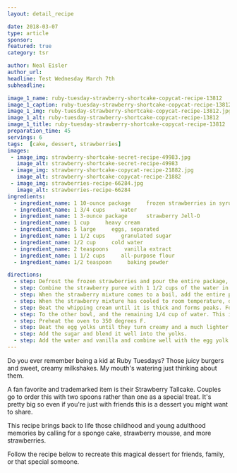 ```yaml
---
layout: detail_recipe

date: 2018-03-07
type: article
sponsor: 
featured: true
category: tsr

author: Neal Eisler
author_url: 
headline: Test Wednesday March 7th
subheadline: 

image_1_name: ruby-tuesday-strawberry-shortcake-copycat-recipe-13812
image_1_caption: ruby-tuesday-strawberry-shortcake-copycat-recipe-13812
image_1_img: ruby-tuesday-strawberry-shortcake-copycat-recipe-13812.jpg
image_1_alt: ruby-tuesday-strawberry-shortcake-copycat-recipe-13812
image_1_title: ruby-tuesday-strawberry-shortcake-copycat-recipe-13812
preparation_time: 45
servings: 6
tags:  [cake, dessert, strawberries]
images:
 - image_img: strawberry-shortcake-secret-recipe-49983.jpg
   image_alt: strawberry-shortcake-secret-recipe-49983
 - image_img: strawberry-shortcake-copycat-recipe-21882.jpg
   image_alt: strawberry-shortcake-copycat-recipe-21882
 - image_img: strawberries-recipe-66284.jpg
   image_alt: strawberries-recipe-66284
ingredients:
  - ingredient_name: 1 10-ounce package     frozen strawberries in syrup
  - ingredient_name: 1 3/4 cups     water
  - ingredient_name: 1 3-ounce package      strawberry Jell-O
  - ingredient_name: 1 cup     heavy cream
  - ingredient_name: 5 large     eggs, separated
  - ingredient_name: 1 1/2 cups     granulated sugar
  - ingredient_name: 1/2 cup     cold water
  - ingredient_name: 2 teaspoons     vanilla extract
  - ingredient_name: 1 1/2 cups     all-purpose flour
  - ingredient_name: 1/2 teaspoon     baking powder

directions:
  - step: Defrost the frozen strawberries and pour the entire package, including the syrup, into a blender or food processor and puree for 10 to 15 seconds until smooth.
  - step: Combine the strawberry puree with 1 1/2 cups of the water in a small saucepan over medium heat.
  - step: When the strawberry mixture comes to a boil, add the entire package of Jell-O, stir to dissolve, and remove the pan from the heat to cool. 
  - step: When the strawberry mixture has cooled to room temperature, divide it in half into two medium bowls.
  - step: Beat the whipping cream until it is thick and forms peaks. Fold the cream into one of the bowls of the strawberry mixture until well combined. This is your strawberry mousse. Cover and chill.
  - step: To the other bowl, and the remaining 1/4 cup of water. This is the strawberry syrup. Cover and chill this mixture as well.
  - step: Preheat the oven to 350 degrees F.
  - step: Beat the egg yolks until they turn creamy and a much lighter shade of yellow.
  - step: Add the sugar and blend it well into the yolks.
  - step: Add the water and vanilla and combine well with the egg yolk mixture.
---
```

 <p>Do you ever remember being a kid at Ruby Tuesdays? Those juicy burgers and sweet, creamy milkshakes. My mouth's watering just thinking about them.</p><!--more-->
<p>A fan&nbsp;favorite and trademarked item is their Strawberry Tallcake. Couples go to order this with two spoons rather than one as a special treat. It's pretty big so even if you're just with friends this is a dessert you might want to share.</p>
<p>This recipe brings back to life those childhood and young adulthood memories by calling for a sponge cake, strawberry mousse, and more strawberries.</p>
<p>Follow the recipe below to recreate this magical dessert for friends, family, or that special someone.</p>
<p>&nbsp;</p>
<p>&nbsp;</p>